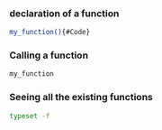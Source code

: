 ### declaration of a function
```sh
my_function(){#Code}
```

### Calling a function
```sh
my_function
```

### Seeing all the existing functions
```sh
typeset -f 
```
